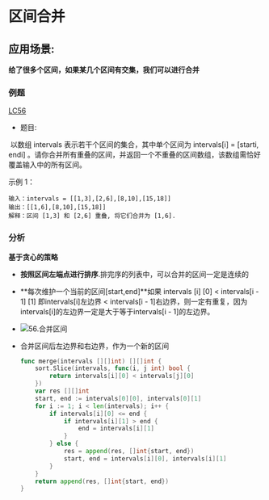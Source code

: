 # 区间合并

## 应用场景:

**给了很多个区间，如果某几个区间有交集，我们可以进行合并**

 

### 例题

[LC56](https://leetcode-cn.com/problems/merge-intervals/)

- 题目:

​	以数组 intervals 表示若干个区间的集合，其中单个区间为 intervals[i] = [starti, endi] 。请你合并所有重叠的区间，并返回一个不重叠的区间数组，该数组需恰好覆盖输入中的所有区间。

示例 1：

```
输入：intervals = [[1,3],[2,6],[8,10],[15,18]]
输出：[[1,6],[8,10],[15,18]]
解释：区间 [1,3] 和 [2,6] 重叠, 将它们合并为 [1,6].
```

### 分析

**基于贪心的策略**

-  **按照区间左端点进行排序**.排完序的列表中，可以合并的区间一定是连续的

- **每次维护一个当前的区间[start,end]**如果 intervals [i] [0] < intervals[i - 1] [1] 即intervals[i]左边界 < intervals[i - 1]右边界，则一定有重复，因为intervals[i]的左边界一定是大于等于intervals[i - 1]的左边界。

  

- ![56.合并区间](https://pic.leetcode-cn.com/1631930418-BrYMiQ-file_1631930418397)

  
  

- 合并区间后左边界和右边界，作为一个新的区间

  ```go
  func merge(intervals [][]int) [][]int {
      sort.Slice(intervals, func(i, j int) bool {
          return intervals[i][0] < intervals[j][0]
      })
      var res [][]int
      start, end := intervals[0][0], intervals[0][1]
      for i := 1; i < len(intervals); i++ {
          if intervals[i][0] <= end {
              if intervals[i][1] > end {
                  end = intervals[i][1]
              }
          } else {
              res = append(res, []int{start, end})
              start, end = intervals[i][0], intervals[i][1]
          }
      }
      return append(res, []int{start, end})
  }
  
  
  ```

  